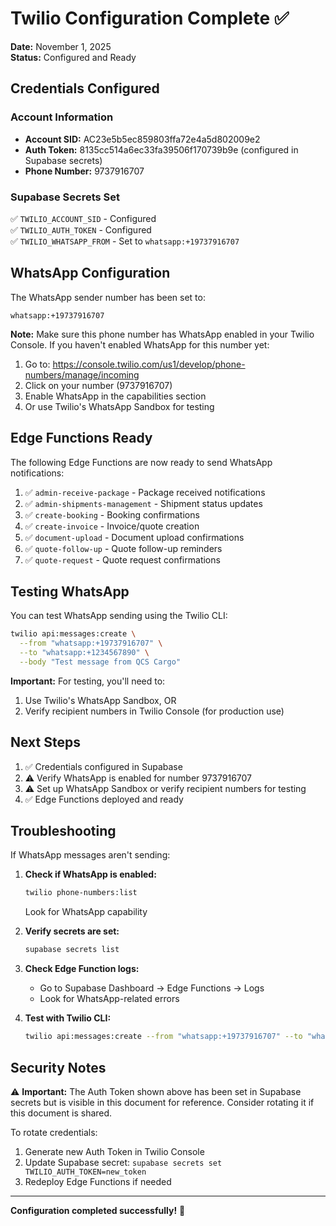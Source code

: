 # Twilio Configuration Complete ✅

**Date:** November 1, 2025  
**Status:** Configured and Ready

## Credentials Configured

### Account Information
- **Account SID:** AC23e5b5ec859803ffa72e4a5d802009e2
- **Auth Token:** 8135cc514a6ec33fa39506f170739b9e (configured in Supabase secrets)
- **Phone Number:** 9737916707

### Supabase Secrets Set
✅ `TWILIO_ACCOUNT_SID` - Configured  
✅ `TWILIO_AUTH_TOKEN` - Configured  
✅ `TWILIO_WHATSAPP_FROM` - Set to `whatsapp:+19737916707`

## WhatsApp Configuration

The WhatsApp sender number has been set to:
```
whatsapp:+19737916707
```

**Note:** Make sure this phone number has WhatsApp enabled in your Twilio Console. If you haven't enabled WhatsApp for this number yet:

1. Go to: https://console.twilio.com/us1/develop/phone-numbers/manage/incoming
2. Click on your number (9737916707)
3. Enable WhatsApp in the capabilities section
4. Or use Twilio's WhatsApp Sandbox for testing

## Edge Functions Ready

The following Edge Functions are now ready to send WhatsApp notifications:

1. ✅ `admin-receive-package` - Package received notifications
2. ✅ `admin-shipments-management` - Shipment status updates
3. ✅ `create-booking` - Booking confirmations
4. ✅ `create-invoice` - Invoice/quote creation
5. ✅ `document-upload` - Document upload confirmations
6. ✅ `quote-follow-up` - Quote follow-up reminders
7. ✅ `quote-request` - Quote request confirmations

## Testing WhatsApp

You can test WhatsApp sending using the Twilio CLI:

```bash
twilio api:messages:create \
  --from "whatsapp:+19737916707" \
  --to "whatsapp:+1234567890" \
  --body "Test message from QCS Cargo"
```

**Important:** For testing, you'll need to:
1. Use Twilio's WhatsApp Sandbox, OR
2. Verify recipient numbers in Twilio Console (for production use)

## Next Steps

1. ✅ Credentials configured in Supabase
2. ⚠️ Verify WhatsApp is enabled for number 9737916707
3. ⚠️ Set up WhatsApp Sandbox or verify recipient numbers for testing
4. ✅ Edge Functions deployed and ready

## Troubleshooting

If WhatsApp messages aren't sending:

1. **Check if WhatsApp is enabled:**
   ```bash
   twilio phone-numbers:list
   ```
   Look for WhatsApp capability

2. **Verify secrets are set:**
   ```bash
   supabase secrets list
   ```

3. **Check Edge Function logs:**
   - Go to Supabase Dashboard → Edge Functions → Logs
   - Look for WhatsApp-related errors

4. **Test with Twilio CLI:**
   ```bash
   twilio api:messages:create --from "whatsapp:+19737916707" --to "whatsapp:+YOUR_NUMBER" --body "Test"
   ```

## Security Notes

⚠️ **Important:** The Auth Token shown above has been set in Supabase secrets but is visible in this document for reference. Consider rotating it if this document is shared.

To rotate credentials:
1. Generate new Auth Token in Twilio Console
2. Update Supabase secret: `supabase secrets set TWILIO_AUTH_TOKEN=new_token`
3. Redeploy Edge Functions if needed

---

**Configuration completed successfully!** 🎉

